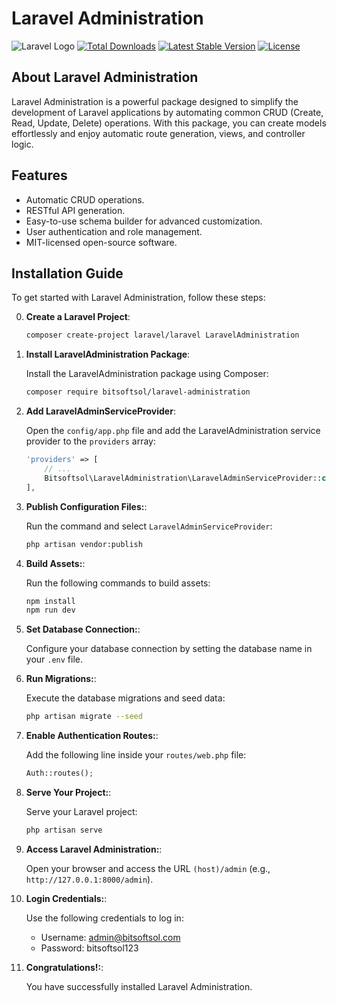 # Laravel Administration

![Laravel Logo](src/readme-assets/images/laravel_administration_portal.jpg)
[![Total Downloads](https://img.shields.io/packagist/dt/laravel/framework)](https://packagist.org/packages/laravel/framework)
[![Latest Stable Version](https://img.shields.io/packagist/v/laravel/framework)](https://packagist.org/packages/laravel/framework)
[![License](https://img.shields.io/packagist/l/laravel/framework)](https://opensource.org/licenses/MIT)

## About Laravel Administration

Laravel Administration is a powerful package designed to simplify the development of Laravel applications by automating common CRUD (Create, Read, Update, Delete) operations. With this package, you can create models effortlessly and enjoy automatic route generation, views, and controller logic.

## Features

- Automatic CRUD operations.
- RESTful API generation.
- Easy-to-use schema builder for advanced customization.
- User authentication and role management.
- MIT-licensed open-source software.

## Installation Guide

To get started with Laravel Administration, follow these steps:

0. **Create a Laravel Project**:

   ```sh
   composer create-project laravel/laravel LaravelAdministration

1. **Install LaravelAdministration Package**:

    Install the LaravelAdministration package using Composer:

   ```sh
   composer require bitsoftsol/laravel-administration

2. **Add LaravelAdminServiceProvider**:

    Open the `config/app.php` file and add the LaravelAdministration service provider to the `providers` array:

   ```php
   'providers' => [
       // ...
       Bitsoftsol\LaravelAdministration\LaravelAdminServiceProvider::class,
   ],

3. **Publish Configuration Files:**:

    Run the command and select `LaravelAdminServiceProvider`:

   ```sh
   php artisan vendor:publish

4. **Build Assets:**:

    Run the following commands to build assets:

   ```sh
   npm install
   npm run dev

5. **Set Database Connection:**:

    Configure your database connection by setting the database name in your `.env` file.

6. **Run Migrations:**:

    Execute the database migrations and seed data:

   ```sh
   php artisan migrate --seed

7. **Enable Authentication Routes:**:

    Add the following line inside your `routes/web.php` file:

   ```php
   Auth::routes();

8. **Serve Your Project:**:

    Serve your Laravel project:

   ```sh
   php artisan serve

9. **Access Laravel Administration:**:

    Open your browser and access the URL `(host)/admin` (e.g., `http://127.0.0.1:8000/admin`).

10. **Login Credentials:**:

    Use the following credentials to log in:
    + Username: admin@bitsoftsol.com
    + Password: bitsoftsol123

11. **Congratulations!:**:

    You have successfully installed Laravel Administration.


